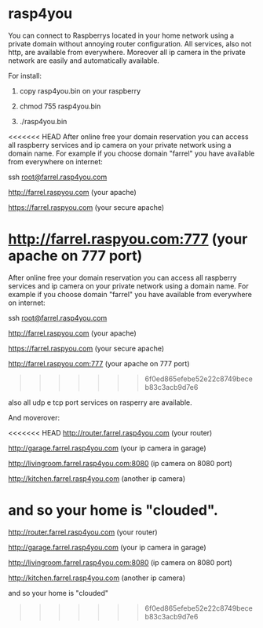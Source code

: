 # rasp4you
You can connect to Raspberrys located in your home network using a private domain without annoying router configuration. All services, also not http, are available from everywhere. Moreover all ip camera in the private network are easily and automatically available.

For install:

1) copy rasp4you.bin on your raspberry

2) chmod 755 rasp4you.bin

3) ./rasp4you.bin

<<<<<<< HEAD
After online free your domain reservation you can access all raspberry services and ip camera on your private network using a domain name. For example if you choose domain "farrel" you have available from everywhere on internet:

ssh root@farrel.rasp4you.com

http://farrel.raspyou.com (your apache)

https://farrel.raspyou.com (your secure apache)

http://farrel.raspyou.com:777 (your apache on 777 port)
=======
After online free your domain reservation you can access all raspberry services and ip camera
on your private network using a domain name.
For example if you choose domain "farrel" you have available from everywhere on internet:

ssh  root@farrel.rasp4you.com

http://farrel.raspyou.com                       (your apache)

https://farrel.raspyou.com                      (your secure apache)

http://farrel.raspyou.com:777                   (your apache on 777 port)
>>>>>>> 6f0ed865efebe52e22c8749beceb83c3acb9d7e6

also all udp e tcp port services on rasperry are available.

And moverover:

<<<<<<< HEAD
http://router.farrel.rasp4you.com (your router)

http://garage.farrel.rasp4you.com (your ip camera in garage)

http://livingroom.farrel.rasp4you.com:8080 (ip camera on 8080 port)

http://kitchen.farrel.rasp4you.com (another ip camera)

and so your home is "clouded".
=======
http://router.farrel.rasp4you.com               (your router)

http://garage.farrel.rasp4you.com               (your ip camera in garage)

http://livingroom.farrel.rasp4you.com:8080      (ip camera on 8080 port)

http://kitchen.farrel.rasp4you.com              (another ip camera)


and so your home is "clouded"
>>>>>>> 6f0ed865efebe52e22c8749beceb83c3acb9d7e6
